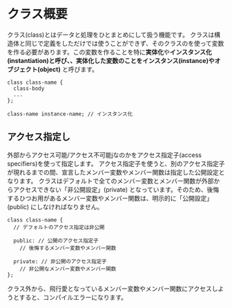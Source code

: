 # クラス概要
クラス(class)とはデータと処理をひとまとめにして扱う機能です。
クラスは構造体と同じで定義をしただけでは使うことができず、そのクラスのを使って変数を作る必要があります。この変数を作ることを特に**実体化**や**インスタンス化(instantiation)**と呼び、、実体化した変数のことを**インスタンス(instance)**や**オブジェクト(object)** と呼びます。

```
class class-name {
  class-body
  ...
};

class-name instance-name; // インスタンス化
```

## アクセス指定し
外部からアクセス可能/アクセス不可能jなのかをアクセス指定子(access specifiers)を使って指定します。
アクセス指定子を使うと、別のアクセス指定子が現れるまでの間、宣言したメンバー変数やメンバー関数は指定した公開設定となります。
クラスはデフォルトで全てのメンバー変数とメンバー関数が外部からアクセスできない「非公開設定」(private) となっています。そのため、後悔するひつお用があるメンバー変数やメンバー関数は、明示的に「公開設定」(public) にしなければなりません。
```
class class-name {
  // デフォルトのアクセス指定は非公開

  public: // 公開のアクセス指定子
    // 後悔するメンバー変数やメンバー関数
  
  private: // 非公開のアクセス指定子
    // 非公開なメンバー変数やメンバー関数
};
```

クラス外から、飛行愛となっているメンバー変数やメンバー関数にアクセスしようとすると、コンパイルエラーになります。
